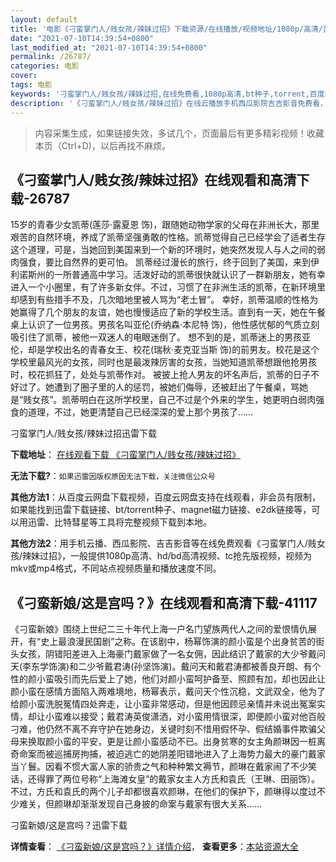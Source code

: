 ```yaml
---
layout: default
title: '电影《刁蛮掌门人/贱女孩/辣妹过招》下载资源/在线播放/视频地址/1080p/高清/蓝光'
date: "2021-07-10T14:39:54+0800"
last_modified_at: "2021-07-10T14:39:54+0800"
permalink: /26787/
categories: 电影
cover:
tags: 电影
keywords: '刁蛮掌门人/贱女孩/辣妹过招,在线免费看,1080p高清,bt种子,torrent,百度云盘,magnet,磁力链,迅雷下载资源'
description: '《刁蛮掌门人/贱女孩/辣妹过招》在线云播放手机西瓜影院吉吉影音免费看，1080p高清bd/hd未删减完整版和tc抢先枪版，mkv/mp4格式，附带bt/torrent种子、magnet/磁力链、百度云盘、网盘资源迅雷下载链接'
---
```


>内容采集生成，如果链接失效，多试几个，页面最后有更多精彩视频！收藏本页（Ctrl+D)，以后再找不麻烦。


## 《刁蛮掌门人/贱女孩/辣妹过招》在线观看和高清下载-26787

15岁的青春少女凯蒂(莲莎·露夏恩 饰)，跟随她动物学家的父母在非洲长大，那里艰苦的自然环境，养成了凯蒂坚强勇敢的性格。凯蒂觉得自己已经学会了适者生存这个道理，可是，当她回到美国来到一个新的环境时，她突然发现人与人之间的弱肉强食，要比自然界的更可怕。 凯蒂经过漫长的旅行，终于回到了美国，来到伊利诺斯州的一所普通高中学习。活泼好动的凯蒂很快就认识了一群新朋友，她有幸进入一个小圈里，有了许多新女伴。不过，习惯了在非洲生活的凯蒂，在新环境里却感到有些措手不及，几次暗地里被人骂为“老土冒&rdquo;。 幸好，凯蒂温顺的性格为她赢得了几个朋友的友谊，她也慢慢适应了新的学校生活。直到有一天，她在午餐桌上认识了一位男孩。男孩名叫亚伦(乔纳森&middot;本尼特 饰)，他性感忧郁的气质立刻吸引住了凯蒂，被他一双迷人的电眼迷倒了。 想不到的是，凯蒂迷上的男孩亚伦，却是学校出名的青春女王、校花(瑞秋·麦克亚当斯 饰)的前男友。校花是这个学校里最风光的女孩，同时也是最泼辣厉害的女孩，当她知道凯蒂想跟他抢男孩时，校花抓狂了，处处与凯蒂作对。 被披上抢人男友的坏名声后，凯蒂的日子不好过了。她遭到了圈子里的人的惩罚，被她们侮辱，还被赶出了午餐桌，骂她是“贱女孩&rdquo;。凯蒂明白在这所学校里，自己不过是个外来的学生，她更明白弱肉强食的道理，不过，她更清楚自己已经深深的爱上那个男孩了&hellip;…


刁蛮掌门人/贱女孩/辣妹过招迅雷下载

**下载地址**： [在线观看下载 《刁蛮掌门人/贱女孩/辣妹过招》](https://www.993dy.com//vod-detail-id-21477.html) 


**无法下载?**：`如果迅雷因版权原因无法下载，关注微信公众号 `

**其他方法1**：从百度云网盘下载视频，百度云网盘支持在线观看，非会员有限制，如果能找到迅雷下载链接、bt/torrent种子、magnet磁力链接、e2dk链接等，可以用迅雷、比特彗星等工具将完整视频下载到本地。

**其他方法2**：用手机云播、西瓜影院、吉吉影音等在线免费观看《刁蛮掌门人/贱女孩/辣妹过招》，一般提供1080p高清、hd/bd高清视频、tc抢先版视频，视频为mkv或mp4格式，不同站点视频质量和播放速度不同。


## 《刁蛮新娘/这是宫吗？》在线观看和高清下载-41117

《刁蛮新娘》围绕上世纪二三十年代上海一户名门望族两代人之间的爱恨情仇展开，有“史上最浪漫民国剧&rdquo;之称。在该剧中，杨幂饰演的颜小蛮是个出身贫苦的街头女孩，阴错阳差进入上海豪门戴家做了一名女佣，因此结识了戴家的大少爷戴问天(李东学饰演)和二少爷戴君涛(孙坚饰演)。戴问天和戴君涛都被善良开朗、有个性的颜小蛮吸引而先后爱上了她，他们对颜小蛮呵护备至、照顾有加，却也因此让颜小蛮在感情方面陷入两难境地，杨幂表示，戴问天个性沉稳，文武双全，他为了给颜小蛮洗脱冤情四处奔走，让小蛮非常感动，但是他因顾忌亲情并未说出冤案实情，却让小蛮难以接受；戴君涛英俊潇洒，对小蛮用情很深，即便颜小蛮对他百般刁难，他仍然不离不弃守护在她身边，关键时刻不惜用假怀孕、假结婚事件欺骗父母来换取颜小蛮的平安，更是让颜小蛮感动不已。出身贫寒的女主角颜琳因一桩离奇命案而被巡捕房拘捕，被迫逃亡的她阴差阳错地进入了上海势力最大的豪门戴家当丫鬟。因看不惯大富人家的骄贵之气和种种繁文褥节，颜琳在戴家闹了不少笑话，还得罪了两位号称“上海滩女皇&rdquo;的戴家女主人方氏和袁氏（王琳、田丽饰）。不过，方氏和袁氏的两个儿子却都很喜欢颜琳，在他们的保护下，颜琳得以度过不少难关，但颜琳却渐渐发现自己身披的命案与戴家有很大关系……


刁蛮新娘/这是宫吗？迅雷下载

**详情查看**： [《刁蛮新娘/这是宫吗？》详情介绍](/movie/41117/)， **查看更多**：[本站资源大全](/movie/t/all/)

